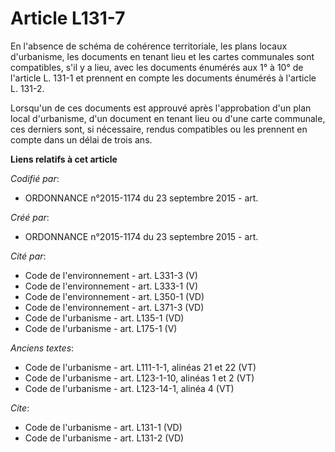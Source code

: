 # Article L131-7

En l'absence de schéma de cohérence territoriale, les plans locaux d'urbanisme, les documents en tenant lieu et les cartes
communales sont compatibles, s'il y a lieu, avec les documents énumérés aux 1° à 10° de l'article L. 131-1 et prennent en
compte les documents énumérés à l'article L. 131-2. 

Lorsqu'un de ces documents est approuvé après l'approbation d'un plan local d'urbanisme, d'un document en tenant lieu ou
d'une carte communale, ces derniers sont, si nécessaire, rendus compatibles ou les prennent en compte dans un délai de trois
ans.

**Liens relatifs à cet article**

_Codifié par_:

  - ORDONNANCE n°2015-1174 du 23 septembre 2015 - art.

_Créé par_:

  - ORDONNANCE n°2015-1174 du 23 septembre 2015 - art.

_Cité par_:

  - Code de l'environnement - art. L331-3 (V)
  - Code de l'environnement - art. L333-1 (V)
  - Code de l'environnement - art. L350-1 (VD)
  - Code de l'environnement - art. L371-3 (VD)
  - Code de l'urbanisme - art. L135-1 (VD)
  - Code de l'urbanisme - art. L175-1 (V)

_Anciens textes_:

  - Code de l'urbanisme - art. L111-1-1, alinéas 21 et 22 (VT)
  - Code de l'urbanisme - art. L123-1-10, alinéas 1 et 2 (VT)
  - Code de l'urbanisme - art. L123-14-1, alinéa 4 (VT)

_Cite_:

  - Code de l'urbanisme - art. L131-1 (VD)
  - Code de l'urbanisme - art. L131-2 (VD)
